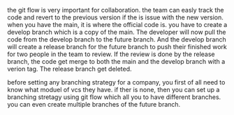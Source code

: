 the git flow is very important for collaboration. the team can easly track the code and revert to the previous version if the is issue with the new version. when you have the main, it is where the official code is. you have to create a develop branch which is a copy of the main. The developer will now pull the code from the develop branch to the future branch. And the develop branch will create a release branch for the future branch to push their finished work for two people in the team to review. If the review is done by the release branch, the code get merge to both the main and the develop branch with a verion tag. The release branch get deleted.   

before setting any branching strategy for a company, you first of all need to know what moduel of vcs they have.
if ther is none, then you can set up a branching stretagy using git flow which all you to have different branches. you can even create multiple branches of the future branch.  